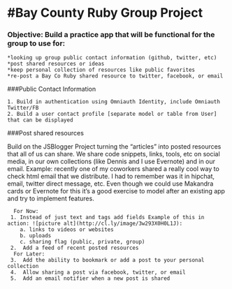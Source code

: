 #Bay County Ruby Group Project
=============================

### Objective: Build a practice app that will be functional for the group to use for:

    *looking up group public contact information (github, twitter, etc)
    *post shared resources or ideas
    *keep personal collection of resources like public favorites
    *re-post a Bay Co Ruby shared resource to twitter, facebook, or email


###Public Contact Information

    1. Build in authentication using Omniauth Identity, include Omniauth Twitter/FB
    2. Build a user contact profile [separate model or table from User] that can be displayed


###Post shared resources

Build on the JSBlogger Project turning the “articles” into posted resources that all of us can share. We share code snippets, links, tools, etc on social media, in our own collections (like Dennis and I use Evernote) and in our email.  Example: recently one of my coworkers shared a really cool way to check html email that we distribute.  I had to remember was it in hipchat, email, twitter direct message, etc.  Even though we could use Makandra cards or Evernote for this it’s a good exercise to model after an existing app and try to implement features.
 
      For Now:
     1. Instead of just text and tags add fields Example of this in action: ![picture alt](http://cl.ly/image/3w293X0H0L1J):
        a. links to videos or websites
        b. uploads
        c. sharing flag (public, private, group)
     2.  Add a feed of recent posted resources
      For Later:
     3.  Add the ability to bookmark or add a post to your personal collection
     4.  Allow sharing a post via facebook, twitter, or email
     5.  Add an email notifier when a new post is shared